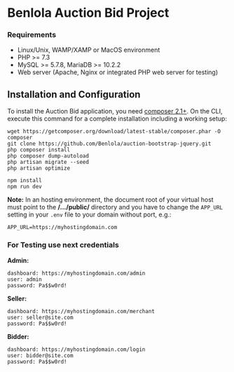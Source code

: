 # Benlola Auction Bid Project

### Requirements

- Linux/Unix, WAMP/XAMP or MacOS environment
- PHP >= 7.3
- MySQL >= 5.7.8, MariaDB >= 10.2.2
- Web server (Apache, Nginx or integrated PHP web server for testing)

## Installation and Configuration

To install the Auction Bid application, you need [composer 2.1+](https://getcomposer.org).
On the CLI, execute this command for a complete installation including a working setup:

```
wget https://getcomposer.org/download/latest-stable/composer.phar -O composer
git clone https://github.com/Benlola/auction-bootstrap-jquery.git
php composer install
php composer dump-autoload
php artisan migrate --seed
php artisan optimize

npm install
npm run dev
```


**Note:** In an hosting environment, the document root of your virtual host must point to
the **/.../public/** directory and you have to change the `APP_URL` setting in your `.env`
file to your domain without port, e.g.:

```
APP_URL=https://myhostingdomain.com
```

### For Testing use next credentials
**Admin:**

```
dashboard: https://myhostingdomain.com/admin
user: admin
password: Pa$$w0rd!
```
**Seller:**

```
dashboard: https://myhostingdomain.com/merchant
user: seller@site.com
password: Pa$$w0rd!
```
**Bidder:**

```
dashboard: https://myhostingdomain.com/login
user: bidder@site.com
password: Pa$$w0rd!
```
